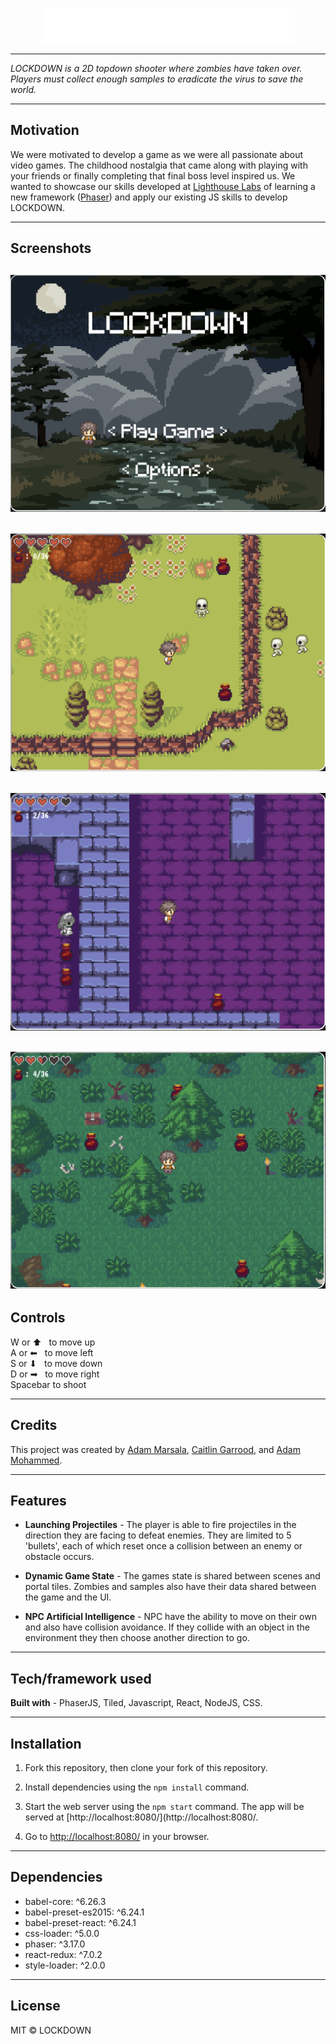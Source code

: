 <br />
<p align="center">
<img src="https://github.com/adamm13/lockdown/blob/master/src/assets/menu-images/menuname.png"/>
</p>

---

*LOCKDOWN is a 2D topdown shooter where zombies have taken over. Players must collect enough samples to eradicate the virus to save the world.*

---

## Motivation

We were motivated to develop a game as we were all passionate about video games. The childhood nostalgia that came along with playing with your friends or finally completing that final boss level inspired us. We wanted to showcase our skills developed at [Lighthouse Labs](https://www.lighthouselabs.ca/) of learning a new framework ([Phaser](https://phaser.io/)) and apply our existing JS skills to develop LOCKDOWN. 

---

## Screenshots

![alt text](https://github.com/adamm13/lockdown/blob/master/src/assets/menu-images/menupic.png)
---
![alt text](https://github.com/adamm13/lockdown/blob/master/src/assets/menu-images/townpic.png)
---
![alt text](https://github.com/adamm13/lockdown/blob/master/src/assets/menu-images/dungeonpic.png)
---
![alt text](https://github.com/adamm13/lockdown/blob/master/src/assets/menu-images/forestpic.png)
---

## Controls

W or ⬆  &nbsp;  to move up <br />
A or ⬅  &nbsp;  to move left <br />
S or ⬇  &nbsp;  to move down <br />
D or ➡  &nbsp;  to move right <br />
Spacebar to shoot <br />

---

## Credits

This project was created by [Adam Marsala](https://github.com/MagicMark5), [Caitlin Garrood](https://github.com/CaitieCat), and [Adam Mohammed](https://github.com/adamm13). 

---

## Features

- **Launching Projectiles** - The player is able to fire projectiles in the direction they are facing to defeat enemies. They are limited to 5 'bullets', each of  which reset once a collision between an enemy or obstacle occurs.

- **Dynamic Game State** - The games state is shared between scenes and portal tiles. Zombies and samples also have their data shared between the game and the UI.

- **NPC Artificial Intelligence** - NPC have the ability to move on their own and also have collision avoidance. If they collide with an object in the environment they then choose another direction to go.

---

## Tech/framework used

**Built with** - PhaserJS, Tiled, Javascript, React, NodeJS, CSS.

---

## Installation

1. Fork this repository, then clone your fork of this repository.

2. Install dependencies using the `npm install` command.

3. Start the web server using the `npm start` command. The app will be served at [http://localhost:8080/](http://localhost:8080/.

4. Go to [http://localhost:8080/](http://localhost:8080/) in your browser.

---

## Dependencies

   - babel-core: ^6.26.3
   - babel-preset-es2015: ^6.24.1
   - babel-preset-react: ^6.24.1
   - css-loader: ^5.0.0
   - phaser: ^3.17.0
   - react-redux: ^7.0.2
   - style-loader: ^2.0.0

---

## License

MIT © LOCKDOWN
